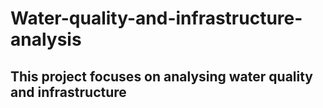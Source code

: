 # Water-quality-and-infrastructure-analysis
## This project focuses on analysing water quality and infrastructure
